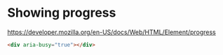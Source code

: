 # Showing progress

https://developer.mozilla.org/en-US/docs/Web/HTML/Element/progress

```HTML
<div aria-busy="true"></div>
```

